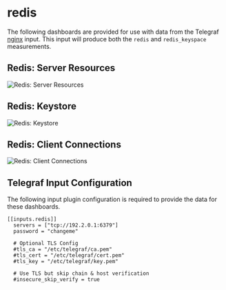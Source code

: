 # redis

The following dashboards are provided for use with data from the Telegraf [nginx](https://docs.influxdata.com/telegraf/latest/plugins/inputs/#nginx) input. This input will produce both the `redis` and `redis_keyspace` measurements.

## Redis: Server Resources

![Redis: Server Resources](https://user-images.githubusercontent.com/10326954/50771309-894fb580-128a-11e9-8760-efe2f0820a3b.png)

## Redis: Keystore

![Redis: Keystore](https://user-images.githubusercontent.com/10326954/50771319-953b7780-128a-11e9-91c5-e772b389c419.png)

## Redis: Client Connections

![Redis: Client Connections](https://user-images.githubusercontent.com/10326954/50771316-8fde2d00-128a-11e9-8f26-ebbc2a7d6321.png)

## Telegraf Input Configuration

The following input plugin configuration is required to provide the data for these dashboards.

```
[[inputs.redis]]
  servers = ["tcp://192.2.0.1:6379"]
  password = "changeme"

  # Optional TLS Config
  #tls_ca = "/etc/telegraf/ca.pem"
  #tls_cert = "/etc/telegraf/cert.pem"
  #tls_key = "/etc/telegraf/key.pem"

  # Use TLS but skip chain & host verification
  #insecure_skip_verify = true
```
